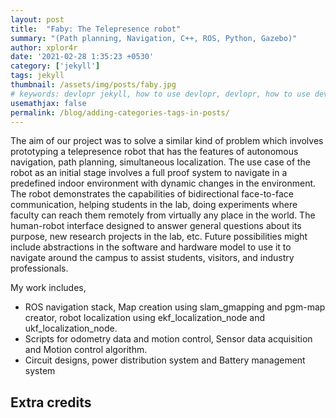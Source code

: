 ```yaml
---
layout: post
title:  "Faby: The Telepresence robot"
summary: "(Path planning, Navigation, C++, ROS, Python, Gazebo)"
author: xplor4r
date: '2021-02-28 1:35:23 +0530'
category: ['jekyll']
tags: jekyll
thumbnail: /assets/img/posts/faby.jpg
# keywords: devlopr jekyll, how to use devlopr, devlopr, how to use devlopr-jekyll, devlopr-jekyll tutorial,best jekyll themes, multi categories and tags
usemathjax: false
permalink: /blog/adding-categories-tags-in-posts/
---
```


The aim of our project was to solve a similar kind of problem which involves prototyping a telepresence robot that has the features of autonomous navigation, path planning, simultaneous localization. The use case of the robot as an initial stage involves a full proof system to navigate in a predefined indoor environment with dynamic changes in the environment. The robot demonstrates the capabilities of bidirectional face-to-face communication, helping students in the lab, doing experiments where faculty can reach them remotely from virtually any place in the world. The human-robot interface designed to answer general questions about its purpose, new research projects in the lab, etc. Future possibilities might include abstractions in the software and hardware model to use it to navigate around the campus to assist students, visitors, and industry professionals.

My work includes,
- ROS navigation stack, Map creation using slam_gmapping and pgm-map creator, robot localization using ekf_localization_node and ukf_localization_node.
- Scripts for odometry data and motion control, Sensor data acquisition and Motion control algorithm.
- Circuit designs, power distribution system and Battery management system

## Extra credits

<!-- <p align="center">
<img src="../assets/img/img1.png" width="300">
<img src="../assets/img/mapping.jpg" width="300"> 
<img src="../assets/img/testing.jpg" width="300" height="220">
<img src="../assets/img/Drive_render.jpg" width="300"height="220"> 
</p> -->

 

